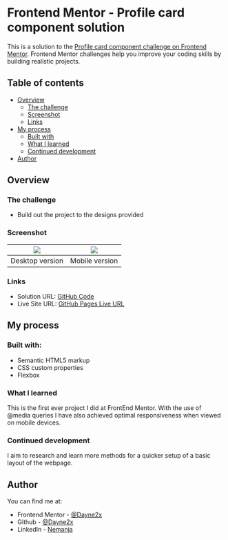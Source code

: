 # Frontend Mentor - Profile card component solution

This is a solution to the [Profile card component challenge on Frontend Mentor](https://www.frontendmentor.io/challenges/profile-card-component-cfArpWshJ). Frontend Mentor challenges help you improve your coding skills by building realistic projects. 

## Table of contents

- [Overview](#overview)
  - [The challenge](#the-challenge)
  - [Screenshot](#screenshot)
  - [Links](#links)
- [My process](#my-process)
  - [Built with](#built-with)
  - [What I learned](#what-i-learned)
  - [Continued development](#continued-development)
- [Author](#author)

## Overview

### The challenge

- Build out the project to the designs provided

### Screenshot
| ![](/desktop-design.jpg) | ![](/mobile-design.jpg) |
| ------------------------------ | ----------------------------- |
| Desktop version                | Mobile version                |

### Links

- Solution URL: [GitHub Code](https://github.com/Dayne2x/Product-Preview-Card)
- Live Site URL: [GitHub Pages Live URL](https://dayne2x.github.io/Product-Preview-Card/)

## My process

### Built with:

- Semantic HTML5 markup
- CSS custom properties
- Flexbox


### What I learned

This is the first ever project I did at FrontEnd Mentor. With the use of @media queries I have also achieved optimal responsiveness when viewed on mobile devices.


### Continued development

I aim to research and learn more methods for a quicker setup of a basic layout of the webpage.



## Author
You can find me at:

- Frontend Mentor - [@Dayne2x](https://www.frontendmentor.io/profile/Dayne2x)
- Github - [@Dayne2x](https://github.com/Dayne2x)
- LinkedIn - [Nemanja](https://www.linkedin.com/in/nemanjadayne/)


